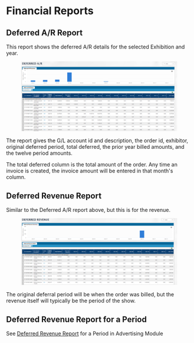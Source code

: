 # Financial Reports

## Deferred A/R Report

This report shows the deferred A/R details for the selected Exhibition and year.

<figure><img src="../../../.gitbook/assets/image (832).png" alt=""><figcaption></figcaption></figure>

The report gives the G/L account id and description, the order id, exhibitor, original deferred period, total deferred, the prior year billed amounts, and the twelve period amounts.

The total deferred column is the total amount of the order. Any time an invoice is created, the invoice amount will be entered in that month's column.

## Deferred Revenue Report

Similar to the Deferred A/R report above, but this is for the revenue.

<figure><img src="../../../.gitbook/assets/image (713).png" alt=""><figcaption></figcaption></figure>

The original deferral period will be when the order was billed, but the revenue itself will typically be the period of the show.

## Deferred Revenue Report for a Period

See [Deferred Revenue Report](../../advertising/analysis/journal-entry-reports.md#\_toc121381231) for a Period in Advertising Module
